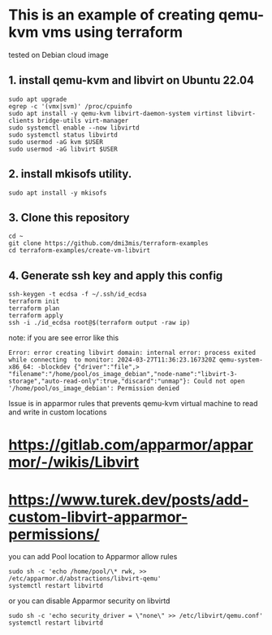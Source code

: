 # This is an example of creating qemu-kvm vms using terraform

tested on Debian cloud image

## 1. install qemu-kvm and libvirt on Ubuntu 22.04

```console
sudo apt upgrade
egrep -c '(vmx|svm)' /proc/cpuinfo
sudo apt install -y qemu-kvm libvirt-daemon-system virtinst libvirt-clients bridge-utils virt-manager
sudo systemctl enable --now libvirtd
sudo systemctl status libvirtd
sudo usermod -aG kvm $USER
sudo usermod -aG libvirt $USER
```
## 2. install mkisofs utility.

```console
sudo apt install -y mkisofs
```

## 3. Clone this repository

```console
cd ~
git clone https://github.com/dmi3mis/terraform-examples
cd terraform-examples/create-vm-libvirt

```

## 4. Generate ssh key and apply this config

```console
ssh-keygen -t ecdsa -f ~/.ssh/id_ecdsa
terraform init
terraform plan
terraform apply
ssh -i ./id_ecdsa root@$(terraform output -raw ip)
```

note: if you are see error like this

```console
Error: error creating libvirt domain: internal error: process exited while connecting  to monitor: 2024-03-27T11:36:23.167320Z qemu-system-x86_64: -blockdev {"driver":"file",> "filename":"/home/pool/os_image_debian","node-name":"libvirt-3-storage","auto-read-only":true,"discard":"unmap"}: Could not open '/home/pool/os_image_debian': Permission denied
```

Issue is in apparmor rules that prevents qemu-kvm virtual machine to read and write in custom locations
# https://gitlab.com/apparmor/apparmor/-/wikis/Libvirt
# https://www.turek.dev/posts/add-custom-libvirt-apparmor-permissions/

you can add Pool location to Apparmor allow rules

```console
sudo sh -c 'echo /home/pool/\* rwk, >> /etc/apparmor.d/abstractions/libvirt-qemu'
systemctl restart libvirtd
```
or you can disable Apparmor security on libvirtd

```console
sudo sh -c 'echo security_driver = \"none\" >> /etc/libvirt/qemu.conf'
systemctl restart libvirtd
```
